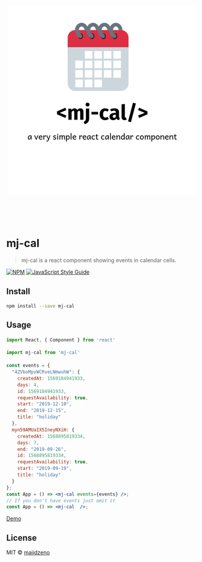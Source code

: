 <h1 align="center">
  <br>
  
![mj-cal component Logo](https://raw.githubusercontent.com/majidzeno/mj-cal/master/logo.png)

  <br>
</h1>

# mj-cal

> mj-cal is a react component showing events in calendar cells.

[![NPM](https://img.shields.io/npm/v/mj-cal.svg)](https://www.npmjs.com/package/mj-cal) [![JavaScript Style Guide](https://img.shields.io/badge/code_style-standard-brightgreen.svg)](https://standardjs.com)

## Install

```bash
npm install --save mj-cal
```

## Usage

```jsx
import React, { Component } from 'react'

import mj-cal from 'mj-cal'

const events = {
  "4ZVboMpvWCRveLNmwuhW": {
    createdAt: 1569184941933,
    days: 4,
    id: 1569184941933,
    requestAvailability: true,
    start: "2019-12-10",
    end: "2019-12-15",
    title: "holiday"
  },
  myn59AMUaIX5IneyNXiH: {
    createdAt: 1568895819334,
    days: 7,
    end: "2019-09-26",
    id: 1568895819334,
    requestAvailability: true,
    start: "2019-09-19",
    title: "holiday"
  }
};
const App = () => <mj-cal events={events} />;
// If you don't have events just omit it
const App = () => <mj-cal  />;
```

[Demo](https://majidzeno.github.io/mj-cal)

## License

MIT © [majidzeno](https://github.com/majidzeno)
